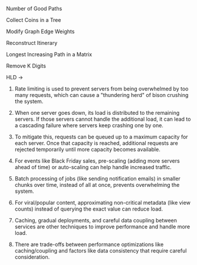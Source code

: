 Number of Good Paths

Collect Coins in a Tree

Modify Graph Edge Weights

Reconstruct Itinerary

Longest Increasing Path in a Matrix

Remove K Digits

HLD ->

1. Rate limiting is used to prevent servers from being overwhelmed by too many requests, which can cause a "thundering herd" of bison crushing the system.

2. When one server goes down, its load is distributed to the remaining servers. If those servers cannot handle the additional load, it can lead to a cascading failure where servers keep crashing one by one.

3. To mitigate this, requests can be queued up to a maximum capacity for each server. Once that capacity is reached, additional requests are rejected temporarily until more capacity becomes available.

4. For events like Black Friday sales, pre-scaling (adding more servers ahead of time) or auto-scaling can help handle increased traffic.

5. Batch processing of jobs (like sending notification emails) in smaller chunks over time, instead of all at once, prevents overwhelming the system.

6. For viral/popular content, approximating non-critical metadata (like view counts) instead of querying the exact value can reduce load.

7. Caching, gradual deployments, and careful data coupling between services are other techniques to improve performance and handle more load.

8. There are trade-offs between performance optimizations like caching/coupling and factors like data consistency that require careful consideration.

